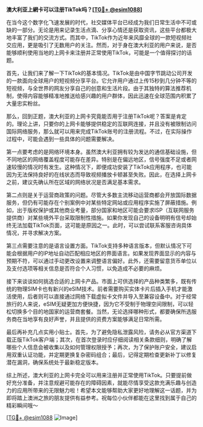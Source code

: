 **澳大利亚上網卡可以注册TikTok吗？[[TG💪+ @esim1088](https://t.me/s/esim1088)]**

在当今这个数字化飞速发展的时代，社交媒体平台已经成为我们日常生活中不可或缺的一部分。无论是用来记录生活点滴、分享心情还是获取资讯，这些平台都极大地丰富了我们的交流方式。而其中，TikTok作为近年来风靡全球的一款短视频社交应用，更是吸引了无数用户的关注。然而，对于身在澳大利亚的用户来说，是否能够顺利使用当地的上网卡来注册并正常使用TikTok，可能是一个值得探讨的话题。

首先，让我们来了解一下TikTok的基本情况。TikTok是由中国字节跳动公司开发的一款面向全球用户的短视频分享平台。它允许用户通过上传15秒到几分钟不等的短视频，与全世界的网友分享自己的创意和生活片段。由于其独特的算法推荐机制，使得内容能够精准地推送给感兴趣的用户群体，因此迅速在全球范围内积累了大量忠实粉丝。

那么，回到正题，澳大利亚的上网卡究竟能否用于注册TikTok呢？答案是肯定的。理论上讲，只要你的上网卡能够提供稳定的互联网连接，并且没有被限制访问国际网络服务，那么就可以用来完成TikTok账号的注册流程。不过，在实际操作过程中，可能会遇到一些具体的问题需要解决。

第一点要考虑的是网络环境本身。虽然澳大利亚拥有较为发达的通信基础设施，但不同地区的网络覆盖程度可能存在差异。特别是在偏远地区，信号强度不足或者网速较慢的情况时有发生。这种情况下，即便成功安装了TikTok应用程序，也可能因为无法保持良好的在线状态而导致视频播放卡顿甚至失败。因此，在选择上网卡之前，建议先确认所在区域的网络状况是否满足基本需求。

第二点则是关于运营商政策的问题。尽管大多数主流移动运营商都会开放国际数据服务，但仍有可能存在个别案例中对某些特定网站或应用程序实施了屏蔽措施。例如，出于版权保护或其他商业考量，部分国家和地区可能会要求ISP（互联网服务提供商）对某些境外平台采取限制性措施。如果你发现自己的设备明明有信号却始终无法加载TikTok页面，这可能是原因之一。此时，可以尝试联系客服咨询具体情况，并寻求解决方案。

第三点需要注意的是语言设置方面。TikTok支持多种语言版本，但默认情况下可能会根据用户的IP地址自动匹配相应地区的界面语言。如果发现界面显示的内容与预期不符，可以通过手动更改设置来调整语言偏好。此外，还需要留意货币单位以及支付选项等相关信息是否符合个人习惯，以免造成不必要的麻烦。

接下来谈谈如何挑选合适的上网卡产品。市面上可供选择的产品种类繁多，既有传统的物理SIM卡也有新兴的eSIM技术。前者需要购买实体卡片后插入手机才能激活使用，后者则可以直接通过网络下载虚拟卡文件并导入至兼容设备中。对于经常旅行的人来说，eSIM无疑更加方便快捷，因为它不受制于物理空间限制，可以轻松切换多个目的地国家的运营商套餐。当然，无论选择哪种形式，都要确保所选服务商在当地享有良好声誉，并且提供的资费方案能够满足日常所需。

最后再补充几点实用小贴士。首先，为了避免隐私泄露风险，请务必从官方渠道下载正版TikTok客户端；其次，在首次登录时应仔细阅读相关条款细则，明确了解哪些个人信息会被收集以及如何管理权限授予；再次，为了保护账户安全，建议启用双重认证功能，并定期更换复杂密码组合；最后，记得定期检查更新补丁以修复潜在漏洞，确保系统处于最新稳定版本。

综上所述，澳大利亚的上网卡完全可以用来注册并正常使用TikTok。只要提前做好充分准备，并注意规避可能存在的障碍因素，就能尽情享受这款充满乐趣与创造力的应用所带来的无限魅力啦！希望本文能够帮助大家更好地理解这一话题，并为即将踏上澳洲之旅的朋友提供有益参考。祝每位小伙伴都能在这里找到属于自己的精彩瞬间哦～

[[TG💪+ @esim1088](https://t.me/s/esim1088) ![Image](https://i.postimg.cc/4NQfJmqS/Snipaste-2025-05-13-00-14-12.png)]